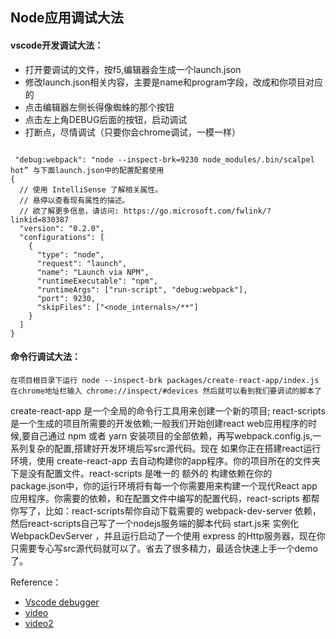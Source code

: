 
## Node应用调试大法

#### vscode开发调试大法：
* 打开要调试的文件，按f5,编辑器会生成一个launch.json
* 修改launch.json相关内容，主要是name和program字段，改成和你项目对应的
* 点击编辑器左侧长得像蜘蛛的那个按钮
* 点击左上角DEBUG后面的按钮，启动调试
* 打断点，尽情调试（只要你会chrome调试，一模一样）

```

 "debug:webpack": "node --inspect-brk=9230 node_modules/.bin/scalpel hot” 与下面launch.json中的配置配套使用
{
  // 使用 IntelliSense 了解相关属性。
  // 悬停以查看现有属性的描述。
  // 欲了解更多信息，请访问: https://go.microsoft.com/fwlink/?linkid=830387
  "version": "0.2.0",
  "configurations": [
    {
      "type": "node",
      "request": "launch",
      "name": "Launch via NPM",
      "runtimeExecutable": "npm",
      "runtimeArgs": ["run-script", "debug:webpack"],
      "port": 9230,
      "skipFiles": ["<node_internals>/**"]
    }
  ]
}

```

#### 命令行调试大法：

```
在项目根目录下运行 node --inspect-brk packages/create-react-app/index.js
在chrome地址栏输入 chrome://inspect/#devices 然后就可以看到我们要调试的脚本了

```

create-react-app 是一个全局的命令行工具用来创建一个新的项目;
react-scripts 是一个生成的项目所需要的开发依赖;一般我们开始创建react web应用程序的时候,要自己通过 npm 或者 yarn 安装项目的全部依赖，再写webpack.config.js,一系列复杂的配置,搭建好开发环境后写src源代码。现在 如果你正在搭建react运行环境，使用 create-react-app 去自动构建你的app程序。你的项目所在的文件夹下是没有配置文件。react-scripts 是唯一的 额外的 构建依赖在你的package.json中，你的运行环境将有每一个你需要用来构建一个现代React app应用程序。你需要的依赖，和在配置文件中编写的配置代码，react-scripts 都帮你写了，比如：react-scripts帮你自动下载需要的 webpack-dev-server 依赖，然后react-scripts自己写了一个nodejs服务端的脚本代码 start.js来 实例化 WebpackDevServer ，并且运行启动了一个使用 express 的Http服务器，现在你只需要专心写src源代码就可以了。省去了很多精力，最适合快速上手一个demo了。

Reference：
- [Vscode debugger](https://code.visualstudio.com/docs/editor/debugging#_launch-configurations)
- [video](https://www.youtube.com/watch?v=2oFKNL7vYV8)
- [video2](https://code.visualstudio.com/docs/introvideos/debugging)
